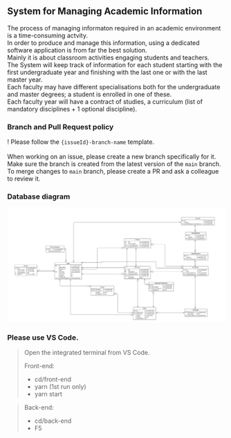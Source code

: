 ## System for Managing Academic Information
The process of managing informaton required in an academic environment is a time-consuming actvity.  <br/>
In order to produce and manage this information, using a dedicated software application is from far the best solution.  <br/>
Mainly it is about classroom activities engaging students and teachers. <br/>
The System will keep track of information for each student starting with the first undergraduate year and finishing with the last one or with the last master year.<br/>
Each faculty may have different specialisations both for the undergraduate and master degrees; a student is enrolled in one of these.<br/>
Each faculty year will have a contract of studies, a curriculum (list of mandatory disciplines + 1 optional discipline).<br/>

### Branch and Pull Request policy
! Please follow the `{issueId}-branch-name` template.<br/><br/>
When working on an issue, please create a new branch specifically for it. <br/>
Make sure the branch is created from the latest version of the `main` branch. <br/>
To merge changes to `main` branch, please create a PR and ask a colleague to review it. <br/>

### Database diagram
![plot](./diagrams/Database%20diagram/database.PNG)

### Please use VS Code.
> Open the integrated terminal from VS Code.
>
> Front-end:
> - cd/front-end
> - yarn (1st run only)
> - yarn start

> Back-end:
> - cd/back-end
> - F5
